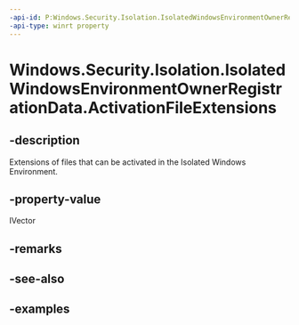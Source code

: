 ```yaml
---
-api-id: P:Windows.Security.Isolation.IsolatedWindowsEnvironmentOwnerRegistrationData.ActivationFileExtensions
-api-type: winrt property
---
```


<!-- Property syntax.
public IVector<string> ActivationFileExtensions { get; }
-->

# Windows.Security.Isolation.IsolatedWindowsEnvironmentOwnerRegistrationData.ActivationFileExtensions

## -description
Extensions of files that can be activated in the Isolated Windows Environment.
## -property-value
IVector
## -remarks

## -see-also

## -examples

